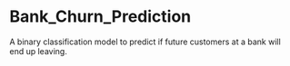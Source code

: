 # Bank_Churn_Prediction
A binary classification model to predict if future customers at a bank will end up leaving. 
